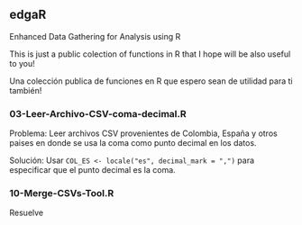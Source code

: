 ## edgaR

Enhanced Data Gathering for Analysis using R

This is just a public colection of functions in R that I hope will be also useful to you!

Una colección publica de funciones en R que espero sean de utilidad para ti también!

### 03-Leer-Archivo-CSV-coma-decimal.R

Problema: Leer archivos CSV provenientes de Colombia, España 
y otros paises en donde se usa la coma como punto decimal en los datos.

Solución: Usar ```COL_ES <- locale("es", decimal_mark = ",")``` para especificar
que el punto decimal es la coma.


### 10-Merge-CSVs-Tool.R

Resuelve 
